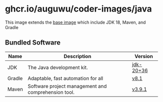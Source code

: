 # ghcr.io/auguwu/coder-images/java
This image extends the [base image](https://github.com/auguwu/coder-images/pkgs/container/coder-images%2Fbase) which include JDK 18, Maven, and Gradle

## Bundled Software
| Name   | Description                                         | Version                      |
| ------ | --------------------------------------------------- | -----------------------------|
| JDK    | The Java development kit.                           | [jdk-20+36][temurin-release] |
| Gradle | Adaptable, fast automation for all                  | [v8.1][gradle-release]       |
| Maven  | Software project management and comprehension tool. | [v3.9.1][maven-release]      |

[temurin-release]: https://github.com/adoptium/temurin20-binaries/releases/tag/jdk-20%2B36
[gradle-release]:  https://github.com/gradle/gradle/releases/tag/v8.1.0
[maven-release]:   https://github.com/apache/maven/releases/tag/maven-3.9.1

